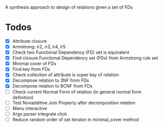 A synthesis approach to design of relations given a set of FDs


# Todos
- [x] Attribute closure 
- [x] Armstrong: ir2, ir3, ir4, ir5
- [x] Check two Functional Dependency (FD) set is equivalent
- [x] Find closure Functional Dependency set (FDs) from Armstrong rule set
- [x] Minimal cover of FDs
- [x] Find key from FDs
- [x] Check collection of attribute is super key of relation 
- [x] Decompose relation to 3NF from FDs
- [x] Decompose relation to BCNF from FDs
- [ ] Check current Normal Form of relation (in general normal form definition)
- [ ] Test Nonadditive Join Property after decomposition relation
- [ ] Menu interactive
- [ ] Args parser integrate click
- [ ] Reduce random order of set iterator in minimal_cover method
